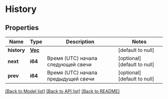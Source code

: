 # History

## Properties
Name | Type | Description | Notes
------------ | ------------- | ------------- | -------------
**history** | [**Vec<HistoryObject>**](history_object.md) |  | [default to null]
**next** | **i64** | Время (UTC) начала следующей свечи | [optional] [default to null]
**prev** | **i64** | Время (UTC) начала предыдущей свечи | [optional] [default to null]

[[Back to Model list]](../README.md#documentation-for-models) [[Back to API list]](../README.md#documentation-for-api-endpoints) [[Back to README]](../README.md)

